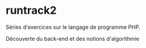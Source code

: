 # runtrack2

Séries d'exercices sur le langage de programme PHP.

Découverte du back-end et des notions d'algorithmie
